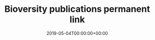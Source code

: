 ---
title: 'Bioversity publications permanent link'
field: 'cg.link.permalink'
slug: 'cg-link-permalink'
description: 'Enter a full URL for the item.'
required: False
policy: 'Free text.'
date: '2019-05-04T00:00:00+00:00'
---